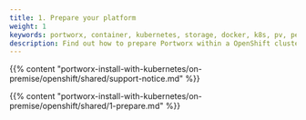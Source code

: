 ```yaml
---
title: 1. Prepare your platform
weight: 1
keywords: portworx, container, kubernetes, storage, docker, k8s, pv, persistent disk, openshift
description: Find out how to prepare Portworx within a OpenShift cluster and have Portworx provide highly available volumes to any application deployed via Kubernetes.
---
```


{{% content "portworx-install-with-kubernetes/on-premise/openshift/shared/support-notice.md" %}}

{{% content "portworx-install-with-kubernetes/on-premise/openshift/shared/1-prepare.md" %}}
